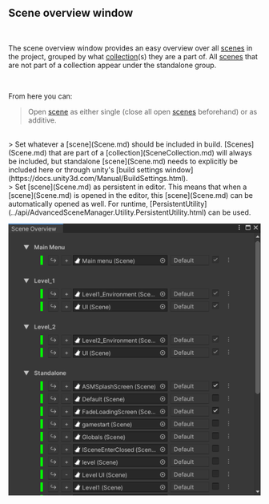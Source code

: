 ## Scene overview window

<br/>

The scene overview window provides an easy overview over all [scenes](Scene.md) in the project,
grouped by what [collection](SceneCollection.md)(s) they are a part of. All [scenes](Scene.md) that are not part of
a collection appear under the standalone group.

<br/>

From here you can:
> Open [scene](Scene.md) as either single (close all open [scenes](Scene.md) beforehand) or as additive.

<br/>
> Set whatever a [scene](Scene.md) should be included in build. [Scenes](Scene.md) that are part of a
[collection](SceneCollection.md) will always be included, but standalone [scene](Scene.md) needs to explicitly
be included here or through unity's [build settings window](https://docs.unity3d.com/Manual/BuildSettings.html).

<br/>
> Set [scene](Scene.md) as persistent in editor. This means that when a [scene](Scene.md) is opened in
the editor, this [scene](Scene.md) can be automatically opened as well. For runtime,
[PersistentUtility](../api/AdvancedSceneManager.Utility.PersistentUtility.html) can be used.

<br/>

![](../image/scene-overview.png)
